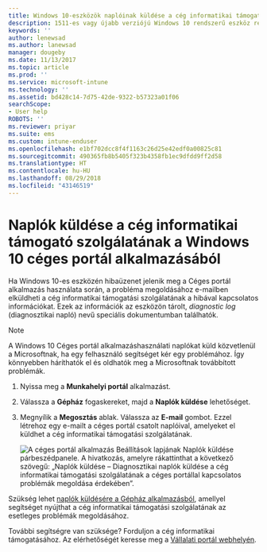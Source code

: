 ```yaml
---
title: Windows 10-eszközök naplóinak küldése a cég informatikai támogatási szolgálatának | Microsoft Docs
description: 1511-es vagy újabb verziójú Windows 10 rendszerű eszköz regisztrálása az Intune-ban
keywords: ''
author: lenewsad
ms.author: lanewsad
manager: dougeby
ms.date: 11/13/2017
ms.topic: article
ms.prod: ''
ms.service: microsoft-intune
ms.technology: ''
ms.assetid: bd428c14-7d75-42de-9322-b57323a01f06
searchScope:
- User help
ROBOTS: ''
ms.reviewer: priyar
ms.suite: ems
ms.custom: intune-enduser
ms.openlocfilehash: e1bf702dcc8f4f1163c26d25e42edf0a00825c81
ms.sourcegitcommit: 490365fb8b5405f323b4358fb1ec9dfdd9ff2d58
ms.translationtype: HT
ms.contentlocale: hu-HU
ms.lasthandoff: 08/29/2018
ms.locfileid: "43146519"
---
```

# <a name="send-logs-to-your-company-support-from-the-company-portal-app-for-windows-10"></a>Naplók küldése a cég informatikai támogató szolgálatának a Windows 10 céges portál alkalmazásából

Ha Windows 10-es eszközén hibaüzenet jelenik meg a Céges portál alkalmazás használata során, a probléma megoldásához e-mailben elküldheti a cég informatikai támogatási szolgálatának a hibával kapcsolatos információkat. Ezek az információk az eszközön tárolt, _diagnostic log_ (diagnosztikai napló) nevű speciális dokumentumban találhatók.

> [!Note]       
> A Windows 10 Céges portál alkalmazáshasználati naplókat küld közvetlenül a Microsoftnak, ha egy felhasználó segítséget kér egy problémához. Így könnyebben háríthatók el és oldhatók meg a Microsoftnak továbbított problémák.

1. Nyissa meg a **Munkahelyi portál** alkalmazást.
2. Válassza a **Gépház** fogaskereket, majd a **Naplók küldése** lehetőséget.
3. Megnyílik a **Megosztás** ablak. Válassza az **E-mail** gombot. Ezzel létrehoz egy e-mailt a céges portál csatolt naplóival, amelyeket el küldhet a cég informatikai támogatási szolgálatának.

   ![A céges portál alkalmazás Beállítások lapjának Naplók küldése párbeszédpanele. A hivatkozás, amelyre rákattinthat a következő szövegű: „Naplók küldése – Diagnosztikai naplók küldése a cég informatikai támogatási szolgálatának a céges portállal kapcsolatos problémák megoldása érdekében”.](./media/w10-share-logs-after-1711.png)

Szükség lehet [naplók küldésére a Gépház alkalmazásból](send-logs-to-your-it-admin-settings-windows.md), amellyel segítséget nyújthat a cég informatikai támogatási szolgálatának az esetleges problémák megoldásához.

További segítségre van szüksége? Forduljon a cég informatikai támogatásához. Az elérhetőségét keresse meg a [Vállalati portál webhelyén](https://go.microsoft.com/fwlink/?linkid=2010980).
